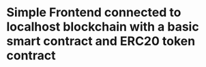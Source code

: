 # Simple Frontend connected to localhost blockchain with a basic smart contract and ERC20 token contract

